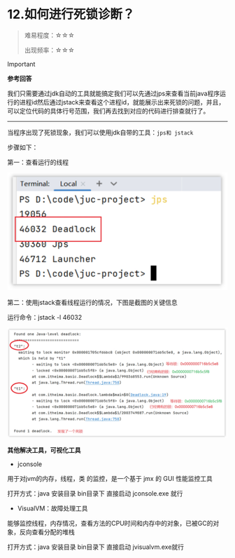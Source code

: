 # 12.如何进行死锁诊断？

> 难易程度：☆☆☆
>
> 出现频率：☆☆☆

> [!important]
>
> **参考回答**
>
> 我们只需要通过jdk自动的工具就能搞定我们可以先通过jps来查看当前java程序运行的进程id然后通过jstack来查看这个进程id，就能展示出来死锁的问题，并且，可以定位代码的具体行号范围，我们再去找到对应的代码进行排查就行了。

---

当程序出现了死锁现象，我们可以使用jdk自带的工具：`jps和 jstack`

步骤如下：

第一：查看运行的线程

![img](assets/wps10.jpg) 

第二：使用jstack查看线程运行的情况，下图是截图的关键信息

运行命令：jstack -l 46032

![img](assets/wps11.jpg) 

**其他解决工具，可视化工具**

- jconsole

用于对jvm的内存，线程，类 的监控，是一个基于 jmx 的 GUI 性能监控工具

打开方式：java 安装目录 bin目录下 直接启动 jconsole.exe 就行

- VisualVM：故障处理工具

能够监控线程，内存情况，查看方法的CPU时间和内存中的对象，已被GC的对象，反向查看分配的堆栈

打开方式：java 安装目录 bin目录下 直接启动 jvisualvm.exe就行

